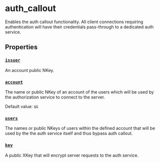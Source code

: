 # auth_callout

Enables the auth callout functionality.
All client connections requiring authentication will have
their credentials pass-through to a dedicated auth service.

## Properties

### [`issuer`](issuer/README.md)

An account public NKey.

### [`account`](account/README.md)

The name or public NKey of an account of the users which will
be used by the authorization service to connect to the server.

Default value: `$G`

### [`users`](users/README.md)

The names or public NKeys of users within the defined account
that will be used by the the auth service itself and thus bypass
auth callout.

### [`key`](key/README.md)

A public XKey that will encrypt server requests to the auth
service.

